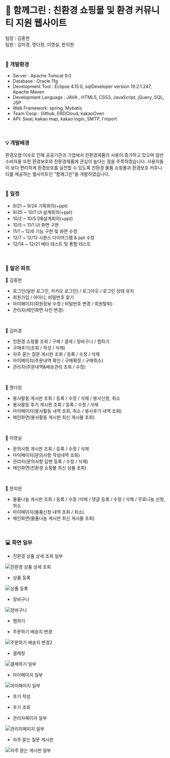 # :herb: 함께그린 : 친환경 쇼핑몰 및 환경 커뮤니티 지원 웹사이트  
  
  팀장 : 김중현    
  팀원 : 김미경, 명다정, 이영실, 한지원   
<br>      
  
### :dart: 개발환경
- Server : Apache Tomcat 9.0
- Database : Oracle 11g
- Development Tool : Eclipse 4.15.0, sqlDeveloper version 19.2.1.247, Apache Maven
- Development Language : JAVA , HTML5, CSS3, JavaScript, jQuery, SQL, JSP
- Web Framework: spring, Mybatis
- Team Coop : Github, ERDCloud, kakaoOven
- API: Swal, kakao map, kakao login, SMTP, I'mport
<br>

### :bulb: 개발배경      
환경오염 이슈로 인해 공공기관과 기업에서 친환경제품의 사용이 증가하고 있으며 일반 소비자들 또한 환경보호와 친환경제품에 관심이 높다는 점을 주목하였습니다. 사용자들이 보다 편리하게 환경보호를 실천할 수 있도록 친환경 물품 쇼핑몰과 환경보호 커뮤니티를 제공하는 웹사이트인 "함께그린"을 개발하였습니다.   
<br>              
       
### :date: 일정      
  - 9/21 ~ 9/24   기획회의(+ppt)   
  - 9/25 ~ 10/1   UI 설계회의(+ppt)     
  - 10/2 ~ 10/5   DB설계회의(+ppt)   
  - 10/5 ~ 11/1   UI 화면 구현   
  - 11/1 ~ 12/6   기능 구현 및 화면 수정   
  - 12/7 ~ 12/13   시퀀스 다이어그램 & ppt 수정   
  - 12/14 ~ 12/21   베타 테스트 및 통합 테스트      
<br>      
       
### :memo: 맡은 파트      
:closed_book: 김중현
- 로그인(일반 로그인, 카카오 로그인) / 로그아웃 / 로그인 상태 유지 
- 회원가입 / 아이디, 비밀번호 찾기 
- 마이페이지(회원정보 수정 / 비밀번호 변경 / 회원탈퇴) 
- 관리자(메인화면 사진 변경)      
 <br>  
   
:green_book: 김미경
- 친환경 쇼핑몰 조회 / 구매 / 결제 / 장바구니 / 찜하기
- 구매후기(조회 / 작성 / 삭제)
- 자주 묻는 질문 게시판 조회 / 등록 / 수정 / 삭제
 - 마이페이지(주문내역 확인 / 구매확정 / 구매취소)
 - 관리자(주문내역&배송관리 조회 / 수정)   
 <br>   
    
:blue_book: 명다정
- 봉사활동 게시판 조회 / 등록 / 수정 / 삭제 / 봉사신청, 취소
- 봉사활동 후기 게시판 조회 / 등록 / 수정 / 삭제
- 마이페이지(봉사활동 내역 조회, 취소 / 봉사후기 내역 조회)   
- 메인화면(봉사활동 게시판 최신 게시물 조회)
<br>   
    
:orange_book: 이영실
- 문의사항 게시판 조회 / 등록 / 수정 / 삭제
- 마이페이지(문의사항 작성내역 조회)
- 관리자(문의사항 답변 등록 / 수정 / 삭제) 
- 메인화면(친환경 쇼핑몰 최신 상품 조회)   
 <br>  
   
:ledger: 한지원
- 물품나눔 게시판 조회 / 등록 / 수정 /삭제 / 댓글 등록 / 수정 / 삭제 / 무료나눔 신청, 취소
- 마이페이지(물품신청 내역 조회 / 취소)
- 메인화면(물품나눔 게시판 최신 게시물 조회)   
<br>    


### :computer: 화면 일부
- 친환경 상품 상세 조회 일부

![친환경 상품 상세 조회](https://user-images.githubusercontent.com/63248384/104600137-f6895300-56bb-11eb-9559-c47a2f93cc4a.PNG)   
   
    
- 상품 등록   

![상품 등록](https://user-images.githubusercontent.com/63248384/104604407-ac56a080-56c0-11eb-963b-6d65bfa41156.PNG)   

   
   
- 장바구니

![장바구니](https://user-images.githubusercontent.com/63248384/104600526-73b4c800-56bc-11eb-8006-4857abfbadc3.PNG)
   
- 찜하기   

       
- 주문하기 배송지 변경   

![주문하기 배송지 변경2](https://user-images.githubusercontent.com/63248384/104601958-381afd80-56be-11eb-9b4a-e40c4b66c1b1.PNG)      


- 결제창   

![결제하기 일부](https://user-images.githubusercontent.com/63248384/104601364-7fed5500-56bd-11eb-8b49-44124d8eb1a0.PNG)   
   
   
- 마이페이지 일부  

![마이페이지 일부](https://user-images.githubusercontent.com/63248384/104603943-436f2880-56c0-11eb-8f4e-93afde94edfb.PNG)   
    
- 후기 작성   


- 후기 조회   

    
- 관리자페이지 일부   

![관리자페이지 일부](https://user-images.githubusercontent.com/63248384/104603966-49fda000-56c0-11eb-8d2c-f1bcd793780a.PNG)   
    
    
- 자주 묻는 질문 게시판   

![자주 묻는 게시판 일부](https://user-images.githubusercontent.com/63248384/104604640-e758d400-56c0-11eb-8ae9-6aa5ede21eb7.PNG)
<br>
